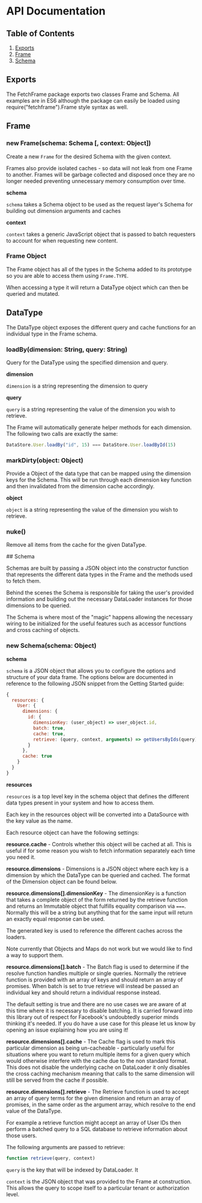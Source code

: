 # API Documentation

## Table of Contents

1. [Exports](#exports)
2. [Frame](#frame)
3. [Schema](#schema)

## Exports

The FetchFrame package exports two classes Frame and Schema. All examples are in ES6 although the package can easily be loaded using require("fetchframe").Frame style syntax as well.

## Frame

### new Frame(schema: Schema [, context: Object])

Create a new `Frame` for the desired Schema with the given context.

Frames also provide isolated caches - so data will not leak from one Frame to another. Frames will be garbage collected and disposed once they are no longer needed preventing unnecessary memory consumption over time.

**schema**

`schema` takes a Schema object to be used as the request layer's Schema for building out dimension arguments and caches

**context**

`context` takes a generic JavaScript object that is passed to batch requesters to account for when requesting new content.

### Frame Object

The Frame object has all of the types in the Schema added to its prototype so you are able to access them using `Frame.TYPE`.

When accessing a type it will return a DataType object which can then be queried and mutated.

## DataType

The DataType object exposes the different query and cache functions for an individual type in the Frame schema.

### loadBy(dimension: String, query: String)

Query for the DataType using the specified dimension and query.

**dimension**

`dimension` is a string representing the dimension to query

**query**

`query` is a string representing the value of the dimension you wish to retrieve.

The Frame will automatically generate helper methods for each dimension. The following two calls are exactly the same:

```javascript
DataStore.User.loadBy("id", 15) === DataStore.User.loadById(15)
```

### markDirty(object: Object)

Provide a Object of the data type that can be mapped using the dimension keys for the Schema. This will be run through each dimension key function and then invalidated from the dimension cache accordingly.

**object**

`object` is a string representing the value of the dimension you wish to retrieve.

### nuke()

Remove all items from the cache for the given DataType.

## Schema

Schemas are built by passing a JSON object into the constructor function that represents the different data types in the Frame and the methods used to fetch them.

Behind the scenes the Schema is responsible for taking the user's provided information and building out the necessary DataLoader instances for those dimensions to be queried.

The Schema is where most of the "magic" happens allowing the necessary wiring to be initialized for the useful features such as accessor functions and cross caching of objects.

### new Schema(schema: Object)

**schema**

`schema` is a JSON object that allows you to configure the options and structure of your data frame. The options below are documented in reference to the following JSON snippet from the Getting Started guide:

```javascript
{
  resources: {
    User: {
      dimensions: {
        id: {
          dimensionKey: (user_object) => user_object.id,
          batch: true,
          cache: true,
          retrieve: (query, context, arguments) => getUsersByIds(query)
        }
      },
      cache: true
    }
  }
}
```

**resources**

`resources` is a top level key in the schema object that defines the different data types present in your system and how to access them.

Each key in the resources object will be converted into a DataSource with the key value as the name.

Each resource object can have the following settings:

**resource.cache** - Controls whether this object will be cached at all. This is useful if for some reason you wish to fetch information separately each time you need it.

**resource.dimensions** - Dimensions is a JSON object where each key is a dimension by which the DataType can be queried and cached. The format of the Dimension object can be found below.

**resource.dimensions[].dimensionKey** - The dimensionKey is a function that takes a complete object of the form returned by the retrieve function and returns an Immutable object that fulfills equality comparison via ```===```. Normally this will be a string but anything that for the same input will return an exactly equal response can be used.

The generated key is used to reference the different caches across the loaders.

Note currently that Objects and Maps do not work but we would like to find a way to support them.

**resource.dimensions[].batch** - The Batch flag is used to determine if the resolve function handles multiple or single queries. Normally the retrieve function is provided with an array of keys and should return an array of promises. When batch is set to true retrieve will instead be passed an individual key and should return a individual response instead.

The default setting is true and there are no use cases we are aware of at this time where it is necessary to disable batching. It is carried forward into this library out of respect for Facebook's undoubtedly superior minds thinking it's needed. If you do have a use case for this please let us know by opening an issue explaining how you are using it!

**resource.dimensions[].cache** - The Cache flag is used to mark this particular dimension as being un-cacheable - particularly useful for situations where you want to return multiple items for a given query which would otherwise interfere with the cache due to the non standard format. This does not disable the underlying cache on DataLoader it only disables the cross caching mechanism meaning that calls to the same dimension will still be served from the cache if possible.

**resource.dimensions[].retrieve** - The Retrieve function is used to accept an array of query terms for the given dimension and return an array of promises, in the same order as the argument array, which resolve to the end value of the DataType.

For example a retrieve function might accept an array of User IDs then perform a batched query to a SQL database to retrieve information about those users.

The following arguments are passed to retrieve:

```javascript
function retrieve(query, context)
```

```query``` is the key that will be indexed by DataLoader. It

```context``` is the JSON object that was provided to the Frame at construction. This allows the query to scope itself to a particular tenant or authorization level.
